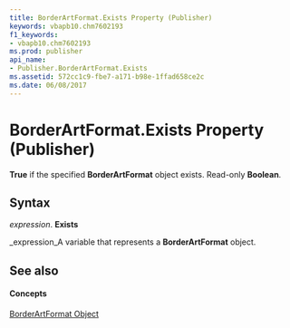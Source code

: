 ```yaml
---
title: BorderArtFormat.Exists Property (Publisher)
keywords: vbapb10.chm7602193
f1_keywords:
- vbapb10.chm7602193
ms.prod: publisher
api_name:
- Publisher.BorderArtFormat.Exists
ms.assetid: 572cc1c9-fbe7-a171-b98e-1ffad658ce2c
ms.date: 06/08/2017
---
```



# BorderArtFormat.Exists Property (Publisher)

 **True** if the specified **BorderArtFormat** object exists. Read-only **Boolean**. 


## Syntax

 _expression_. **Exists**

 _expression_A variable that represents a **BorderArtFormat** object.


## See also


#### Concepts


 [BorderArtFormat Object](borderartformat-object-publisher.md)

